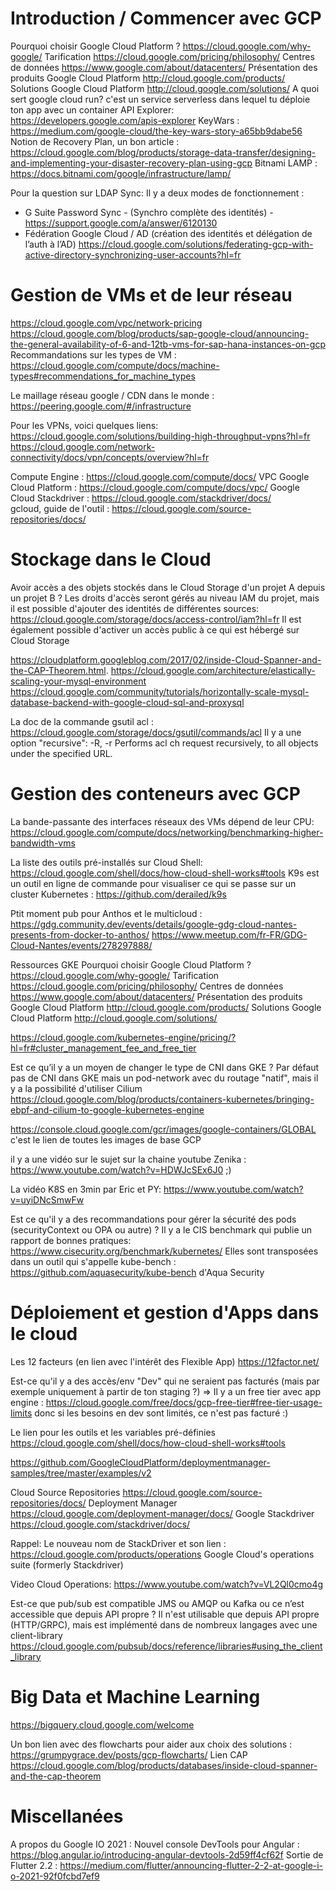 # Introduction / Commencer avec GCP
Pourquoi choisir Google Cloud Platform ?   https://cloud.google.com/why-google/
Tarification   https://cloud.google.com/pricing/philosophy/
Centres de données   https://www.google.com/about/datacenters/
Présentation des produits Google Cloud Platform   http://cloud.google.com/products/
Solutions Google Cloud Platform   http://cloud.google.com/solutions/
A quoi sert google cloud run? c'est un service serverless dans lequel tu déploie ton app avec un container
API Explorer: https://developers.google.com/apis-explorer
KeyWars : https://medium.com/google-cloud/the-key-wars-story-a65bb9dabe56
Notion de Recovery Plan, un bon article : https://cloud.google.com/blog/products/storage-data-transfer/designing-and-implementing-your-disaster-recovery-plan-using-gcp
Bitnami LAMP  : https://docs.bitnami.com/google/infrastructure/lamp/

Pour la question sur LDAP Sync:
Il y a deux modes de fonctionnement :
- G Suite Password Sync - (Synchro complète des identités) - https://support.google.com/a/answer/6120130
- Fédération Google Cloud / AD (création des identités et délégation de l’auth à l’AD) https://cloud.google.com/solutions/federating-gcp-with-active-directory-synchronizing-user-accounts?hl=fr

# Gestion de VMs et de leur réseau
https://cloud.google.com/vpc/network-pricing
https://cloud.google.com/blog/products/sap-google-cloud/announcing-the-general-availability-of-6-and-12tb-vms-for-sap-hana-instances-on-gcp
Recommandations sur les types de VM : https://cloud.google.com/compute/docs/machine-types#recommendations_for_machine_types

Le maillage réseau google / CDN dans le monde : https://peering.google.com/#/infrastructure

Pour les VPNs, voici quelques liens: 
https://cloud.google.com/solutions/building-high-throughput-vpns?hl=fr
https://cloud.google.com/network-connectivity/docs/vpn/concepts/overview?hl=fr

Compute Engine : https://cloud.google.com/compute/docs/ 
VPC Google Cloud Platform : https://cloud.google.com/compute/docs/vpc/
Google Cloud Stackdriver : https://cloud.google.com/stackdriver/docs/  
gcloud, guide de l'outil : https://cloud.google.com/source-repositories/docs/

# Stockage dans le Cloud
Avoir accès a des objets stockés dans le Cloud Storage d'un projet A depuis un projet B ? Les droits d'accès seront gérés au niveau IAM du projet, mais il est possible d'ajouter des identités de différentes sources: https://cloud.google.com/storage/docs/access-control/iam?hl=fr
Il est également possible d'activer un accès public à ce qui est hébergé sur Cloud Storage

https://cloudplatform.googleblog.com/2017/02/inside-Cloud-Spanner-and-the-CAP-Theorem.html. 
https://cloud.google.com/architecture/elastically-scaling-your-mysql-environment
https://cloud.google.com/community/tutorials/horizontally-scale-mysql-database-backend-with-google-cloud-sql-and-proxysql

La doc de la commande gsutil acl : https://cloud.google.com/storage/docs/gsutil/commands/acl
Il y a une option "recursive":
   -R, -r      Performs acl ch request recursively, to all objects under the specified URL.

# Gestion des conteneurs avec GCP
La bande-passante des interfaces réseaux des VMs dépend de leur CPU: https://cloud.google.com/compute/docs/networking/benchmarking-higher-bandwidth-vms

La liste des outils pré-installés sur Cloud Shell: https://cloud.google.com/shell/docs/how-cloud-shell-works#tools
K9s est un outil en ligne de commande pour visualiser ce qui se passe sur un cluster Kubernetes : https://github.com/derailed/k9s

Ptit moment pub pour Anthos et le multicloud : 
https://gdg.community.dev/events/details/google-gdg-cloud-nantes-presents-from-docker-to-anthos/
https://www.meetup.com/fr-FR/GDG-Cloud-Nantes/events/278297888/

Ressources GKE
Pourquoi choisir Google Cloud Platform ?   https://cloud.google.com/why-google/
Tarification   https://cloud.google.com/pricing/philosophy/
Centres de données   https://www.google.com/about/datacenters/
Présentation des produits Google Cloud Platform   http://cloud.google.com/products/
Solutions Google Cloud Platform   http://cloud.google.com/solutions/

https://cloud.google.com/kubernetes-engine/pricing/?hl=fr#cluster_management_fee_and_free_tier

Est ce qu’il y a un moyen de changer le type de CNI dans GKE ?
Par défaut pas de CNI dans GKE mais un pod-network avec du routage "natif", mais il y a la possibilité d'utiliser Cilium
https://cloud.google.com/blog/products/containers-kubernetes/bringing-ebpf-and-cilium-to-google-kubernetes-engine

https://console.cloud.google.com/gcr/images/google-containers/GLOBAL
c'est le lien de toutes les images de base GCP

il y a une vidéo sur le sujet sur la chaine youtube Zenika : https://www.youtube.com/watch?v=HDWJcSEx6J0 ;)

La vidéo K8S en 3min par Eric et PY: https://www.youtube.com/watch?v=uyiDNcSmwFw

Est ce qu'il y a des recommandations pour gérer la sécurité des pods (securityContext ou OPA ou autre) ?
Il y a le CIS benchmark qui publie un rapport de bonnes pratiques: https://www.cisecurity.org/benchmark/kubernetes/
Elles sont transposées dans un outil qui s'appelle kube-bench : https://github.com/aquasecurity/kube-bench d'Aqua Security

# Déploiement et gestion d'Apps dans le cloud
Les 12 facteurs (en lien avec l'intérêt des Flexible App)
https://12factor.net/

Est-ce qu'il y a des accès/env "Dev" qui ne seraient pas facturés (mais par exemple uniquement à partir de ton staging ?) => Il y a un free tier avec app engine : https://cloud.google.com/free/docs/gcp-free-tier#free-tier-usage-limits donc si les besoins en dev sont limités, ce n'est pas facturé :)

Le lien pour les outils et les variables pré-définies https://cloud.google.com/shell/docs/how-cloud-shell-works#tools

https://github.com/GoogleCloudPlatform/deploymentmanager-samples/tree/master/examples/v2

Cloud Source Repositories   https://cloud.google.com/source-repositories/docs/
Deployment Manager   https://cloud.google.com/deployment-manager/docs/
Google Stackdriver   https://cloud.google.com/stackdriver/docs/  

Rappel: Le nouveau nom de StackDriver et son lien : https://cloud.google.com/products/operations
Google Cloud's operations suite (formerly Stackdriver)

Video Cloud Operations: https://www.youtube.com/watch?v=VL2Ql0cmo4g

Est-ce que pub/sub est compatible JMS ou AMQP ou Kafka ou ce n’est accessible que depuis API propre ?
Il n'est utilisable que depuis API propre (HTTP/GRPC), mais est implémenté dans de nombreux langages avec une client-library
https://cloud.google.com/pubsub/docs/reference/libraries#using_the_client_library

# Big Data et Machine Learning
https://bigquery.cloud.google.com/welcome

Un bon lien avec des flowcharts pour aider aux choix des solutions : https://grumpygrace.dev/posts/gcp-flowcharts/
Lien CAP https://cloud.google.com/blog/products/databases/inside-cloud-spanner-and-the-cap-theorem

# Miscellanées
A propos du Google IO 2021 :
Nouvel console DevTools pour Angular : https://blog.angular.io/introducing-angular-devtools-2d59ff4cf62f
Sortie de Flutter 2.2 : https://medium.com/flutter/announcing-flutter-2-2-at-google-i-o-2021-92f0fcbd7ef9
